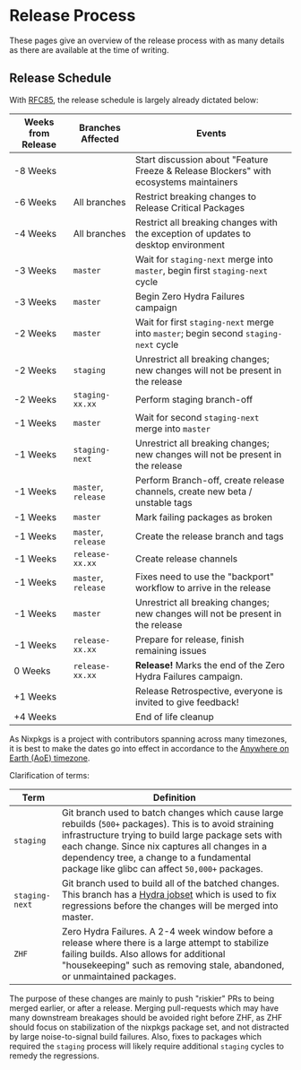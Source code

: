 # Release Process

These pages give an overview of the release process with as many details as there are available at the time of writing.

## Release Schedule

With [RFC85](https://github.com/NixOS/rfcs/blob/master/rfcs/0085-nixos-release-stablization.md), the release schedule is largely already dictated below:

| Weeks from Release | Branches Affected | Events |
| --- | --- | --- |
| -8 Weeks | | Start discussion about "Feature Freeze & Release Blockers" with ecosystems maintainers |
| -6 Weeks | All branches | Restrict breaking changes to Release Critical Packages |
| -4 Weeks | All branches | Restrict all breaking changes with the exception of updates to desktop environment |
| -3 Weeks | `master` | Wait for `staging-next` merge into `master`, begin first `staging-next` cycle |
| -3 Weeks | `master` | Begin Zero Hydra Failures campaign |
| -2 Weeks | `master` | Wait for first `staging-next` merge into `master`; begin second `staging-next` cycle |
| -2 Weeks | `staging` | Unrestrict all breaking changes; new changes will not be present in the release |
| -2 Weeks | `staging-xx.xx` | Perform staging branch-off |
| -1 Weeks | `master` | Wait for second `staging-next` merge into `master` |
| -1 Weeks | `staging-next` | Unrestrict all breaking changes; new changes will not be present in the release |
| -1 Weeks | `master`, `release` | Perform Branch-off, create release channels, create new beta / unstable tags |
| -1 Weeks | `master` | Mark failing packages as broken |
| -1 Weeks | `master`, `release` | Create the release branch and tags |
| -1 Weeks | `release-xx.xx` | Create release channels |
| -1 Weeks | `master`, `release` | Fixes need to use the "backport" workflow to arrive in the release |
| -1 Weeks | `master` | Unrestrict all breaking changes; new changes will not be present in the release |
| -1 Weeks | `release-xx.xx` | Prepare for release, finish remaining issues |
| 0 Weeks | `release-xx.xx` | **Release!** Marks the end of the Zero Hydra Failures campaign. |
| +1 Weeks | | Release Retrospective, everyone is invited to give feedback! |
| +4 Weeks | | End of life cleanup |

As Nixpkgs is a project with contributors spanning across many timezones, it is best to make the dates go into effect in accordance to the [Anywhere on Earth (AoE) timezone](https://www.timeanddate.com/time/zones/aoe).

Clarification of terms:

| Term | Definition |
| --- | --- |
| `staging` | Git branch used to batch changes which cause large rebuilds (`500+` packages). This is to avoid straining infrastructure trying to build large package sets with each change. Since nix captures all changes in a dependency tree, a change to a fundamental package like glibc can affect `50,000+` packages. |
| `staging-next` | Git branch used to build all of the batched changes. This branch has a [Hydra jobset](https://hydra.nixos.org/jobset/nixpkgs/staging-next) which is used to fix regressions before the changes will be merged into master. |
| `ZHF` | Zero Hydra Failures. A 2-4 week window before a release where there is a large attempt to stabilize failing builds. Also allows for additional "housekeeping" such as removing stale, abandoned, or unmaintained packages. |

The purpose of these changes are mainly to push "riskier" PRs to being merged earlier,
or after a release. Merging pull-requests which may have many downstream breakages should
be avoided right before ZHF, as ZHF should focus on stabilization of the nixpkgs package
set, and not distracted by large noise-to-signal build failures. Also, fixes to packages
which required the `staging` process will likely require additional `staging` cycles to
remedy the regressions.
